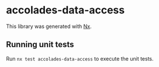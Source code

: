 # accolades-data-access

This library was generated with [Nx](https://nx.dev).

## Running unit tests

Run `nx test accolades-data-access` to execute the unit tests.
